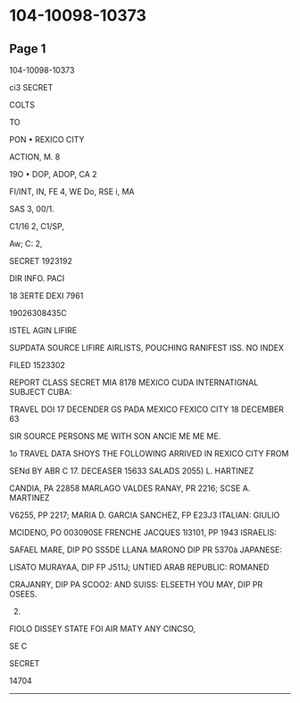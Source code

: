 # 104-10098-10373

## Page 1

104-10098-10373

ci3 SECRET

COLTS

TO

PON • REXICO CITY

ACTION, M. 8

19O • DOP, ADOP, CA 2

FI/INT, IN, FE 4, WE Do, RSE i, MA

SAS 3, 00/1.

C1/16 2, C1/SP,

Aw; C: 2,

SECRET 1923192

DIR INFO. PACI

18 3ERTE DEXI 7961

19026308435C

ISTEL AGIN LIFIRE

SUPDATA SOURCE LIFIRE AIRLISTS, POUCHING RANIFEST ISS. NO INDEX

FILED 1523302

REPORT CLASS SECRET MIA 8178 MEXICO CUDA INTERNATIGNAL SUBJECT CUBA:

TRAVEL DOI 17 DECENDER GS PADA MEXICO FEXICO CITY 18 DECEMBER 63

SIR SOURCE PERSONS ME WITH SON ANCIE ME ME ME.

1o TRAVEL DATA SHOYS THE FOLLOWING ARRIVED IN REXICO CITY FROM

SENd BY ABR C 17. DECEASER 15633 SALADS 2055) L. HARTINEZ

CANDIA, PA 22858 MARLAGO VALDES RANAY, PR 2216; SCSE A. MARTINEZ

V6255, PP 2217; MARIA D. GARCIA SANCHEZ, FP E23J3 ITALIAN: GIULIO

MCIDENO, PO 003090SE FRENCHE JACQUES 1I3101, PP 1943 ISRAELIS:

SAFAEL MARE, DIP PO SS5DE LLANA MARONO DIP PR 5370à JAPANESE:

LISATO MURAYAA, DIP FP J511J; UNTIED ARAB REPUBLIC: ROMANED

CRAJANRY, DIP PA SCOO2: AND SUISS: ELSEETH YOU MAY, DIP PR OSEES.

2.

FIOLO DISSEY STATE FOI AIR MATY ANY CINCSO,

SE C

SECRET

14704

---

